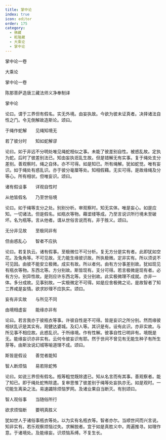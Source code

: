 ```yaml
---
title: 掌中论
index: true
icon: editor
order: 175
category:
  - 佛藏
  - 乾隆藏
  - 大乘论
  - 掌中论
---
```


掌中论一卷  

大乘论  

掌中论一卷  

陈那菩萨造唐三藏法师义净奉制译  

掌中论  

论曰。谓于三界但有假名。实无外境。由妄执故。今欲为彼未证真者。决择诸法自性之门。令无倒解故造斯论。颂曰。  

于绳作蛇解　　见绳知境无  

若了彼分时　　知如蛇解谬  

论曰。如于非远不分明处唯见绳蛇相似之事。未能了彼差别自性。被惑乱故。定执为蛇。后时了彼差别法已。知由妄执诳乱生故。但是错解无有实事。复于绳处支分差别。善观察时。绳之自体。亦不可得。如是知已。所有绳解。犹如蛇觉。唯有妄识。如于绳处有惑乱识。亦于彼分毫厘等处。知相假藉。无实可得。是故缘绳及分等心。所有相状。但唯妄识。颂曰。  

诸有假设事　　详观自性时  

从他皆假名　　乃至世俗境  

论曰。如于绳等支分之处。别别分析。审观察时。知无实体。唯是妄心。如是应知。一切诸法。但是假名。如瓶衣等物。藉埿缕等成。乃至言说识所行境未至破坏。名为瓶等。言从他者。谓从世俗言说而有。非于胜义。颂曰。  

无分非见故　　至极同非有  

但由惑乱心　　智者不应执  

论曰。若复执云。诸有假事。至极微位不可分析。复无方分是实有者。此即犹如空花。及兔角等。不可见故。无力能生缘彼识故。所执极微。定非实有。所以须说不可见因。由彼不能安立极微。成实有故。所以者何。由有方分事差别故。犹如现见有瓶衣等物。东西北等。方分别故。斯皆现有。支分可得。若言极微是现有者。必有方分。别异性故。是则应许东西北等。支分别故。此实极微理不成就。亦非一体。多分成故。见事别故。一实极微定不可得。如是应舍极微之论。是故智者了知三界咸是妄情。欲求妙理不应执实。颂曰。  

妄有非实故　　与所见不同  

由境相虚妄　　能缘亦非有  

论曰。若言我亦于彼瓶衣等事。许彼自性是不可得。皆是妄识之所分别。然而缘彼相状乱识是其实有。观健达婆城。及幻人等。其识是有。设有此识。亦非实故。与所见事不相应故。此惑乱识。于所缘境。作有性解。彼事自性已明非有。境既是无。能缘妄识亦非实有。云何令彼妄识有耶。然于世间不曾见有无能生种子有所生芽等。由斯汝说幻城等喻道理不成。颂曰。  

斯皆是假设　　善觉者能知  

智人断烦恼　　易若除蛇怖  

论曰。如说三界但有假名。瓶等粗觉既除遣已。知从名言而有其事。善观察者。能了知已。即于绳处蛇怖除遣。复审思惟了彼差别于绳等处妄执亦无。如是观时。一切能生离染之法。易速蠲除烦恼罗网。及诸业果自当断灭。有别颂曰。  

智人观俗事　　当随俗所行  

欲求烦恼断　　要明真胜义  

犹如世人于诸俗事瓶衣等处。以为实有名瓶衣等。智者亦尔。当顺世间而兴言说。知非实有。若乐观察烦恼过失。求解脱者。宜于如是真胜义中。周遍推寻。如理作意。于诸境处。及能缘妄。识烦恼系缚。不复生长。  

